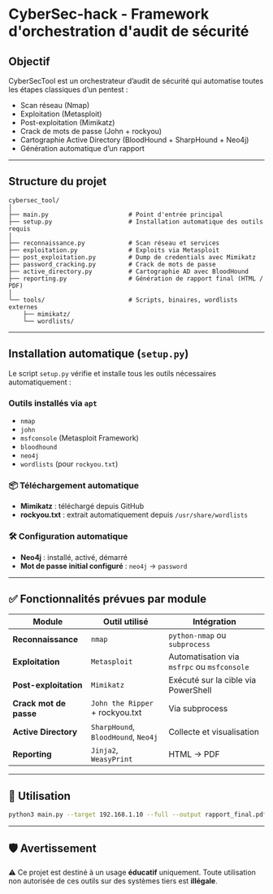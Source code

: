  

# CyberSec-hack - Framework d'orchestration d'audit de sécurité

## Objectif

CyberSecTool est un orchestrateur d’audit de sécurité qui automatise toutes les étapes classiques d’un pentest :

- Scan réseau (Nmap)
- Exploitation (Metasploit)
- Post-exploitation (Mimikatz)
- Crack de mots de passe (John + rockyou)
- Cartographie Active Directory (BloodHound + SharpHound + Neo4j)
- Génération automatique d’un rapport

---

##  Structure du projet

```
cybersec_tool/
│
├── main.py                      # Point d'entrée principal
├── setup.py                     # Installation automatique des outils requis
│
├── reconnaissance.py            # Scan réseau et services
├── exploitation.py              # Exploits via Metasploit
├── post_exploitation.py         # Dump de credentials avec Mimikatz
├── password_cracking.py         # Crack de mots de passe
├── active_directory.py          # Cartographie AD avec BloodHound
├── reporting.py                 # Génération de rapport final (HTML / PDF)
│
└── tools/                       # Scripts, binaires, wordlists externes
    ├── mimikatz/
    └── wordlists/
```

---

##  Installation automatique (`setup.py`)

Le script `setup.py` vérifie et installe tous les outils nécessaires automatiquement :

###  Outils installés via `apt`

- `nmap`
- `john`
- `msfconsole` (Metasploit Framework)
- `bloodhound`
- `neo4j`
- `wordlists` (pour `rockyou.txt`)

### 📦 Téléchargement automatique

- **Mimikatz** : téléchargé depuis GitHub
- **rockyou.txt** : extrait automatiquement depuis `/usr/share/wordlists`

### 🛠️ Configuration automatique

- **Neo4j** : installé, activé, démarré
- **Mot de passe initial configuré** : `neo4j` → `password`

---

## ✅ Fonctionnalités prévues par module

| Module                  | Outil utilisé             | Intégration                                |
|-------------------------|---------------------------|---------------------------------------------|
| **Reconnaissance**       | `nmap`                    | `python-nmap` ou `subprocess`               |
| **Exploitation**         | `Metasploit`              | Automatisation via `msfrpc` ou `msfconsole` |
| **Post-exploitation**    | `Mimikatz`                | Exécuté sur la cible via PowerShell         |
| **Crack mot de passe**   | `John the Ripper` + rockyou.txt | Via subprocess                         |
| **Active Directory**     | `SharpHound`, `BloodHound`, `Neo4j` | Collecte et visualisation               |
| **Reporting**            | `Jinja2`, `WeasyPrint`    | HTML → PDF                                 |

---

## 📌 Utilisation

```bash
python3 main.py --target 192.168.1.10 --full --output rapport_final.pdf
```

---

## 🛡️ Avertissement

⚠️ Ce projet est destiné à un usage **éducatif** uniquement. Toute utilisation non autorisée de ces outils sur des systèmes tiers est **illégale**.

```
